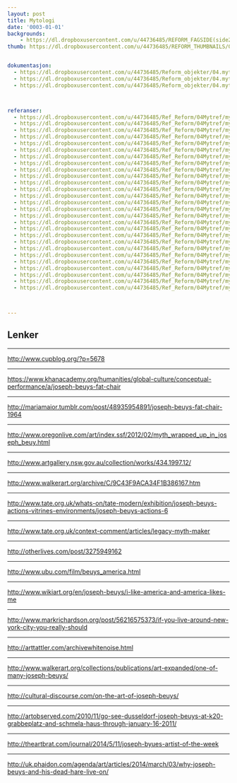```yaml
---
layout: post
title: Mytologi
date: '0003-01-01'
backgrounds:
    - https://dl.dropboxusercontent.com/u/44736485/REFORM_FAGSIDE(side2)/04.Mytologi2m.jpg
thumb: https://dl.dropboxusercontent.com/u/44736485/REFORM_THUMBNAILS/04.Mytologi.jpg


dokumentasjon:
  - https://dl.dropboxusercontent.com/u/44736485/Reform_objekter/04.myt1.jpg
  - https://dl.dropboxusercontent.com/u/44736485/Reform_objekter/04.myt2.jpg
  - https://dl.dropboxusercontent.com/u/44736485/Reform_objekter/04.myt3.jpg



referanser:
  - https://dl.dropboxusercontent.com/u/44736485/Ref_Reform/04Mytref/mytref01.jpg
  - https://dl.dropboxusercontent.com/u/44736485/Ref_Reform/04Mytref/mytref01b.jpg
  - https://dl.dropboxusercontent.com/u/44736485/Ref_Reform/04Mytref/mytref02.jpg
  - https://dl.dropboxusercontent.com/u/44736485/Ref_Reform/04Mytref/mytref03.jpg
  - https://dl.dropboxusercontent.com/u/44736485/Ref_Reform/04Mytref/mytref04.jpg
  - https://dl.dropboxusercontent.com/u/44736485/Ref_Reform/04Mytref/mytref05.jpg
  - https://dl.dropboxusercontent.com/u/44736485/Ref_Reform/04Mytref/mytref06.jpg
  - https://dl.dropboxusercontent.com/u/44736485/Ref_Reform/04Mytref/mytref06b.jpg
  - https://dl.dropboxusercontent.com/u/44736485/Ref_Reform/04Mytref/mytref07.jpg
  - https://dl.dropboxusercontent.com/u/44736485/Ref_Reform/04Mytref/mytref08.jpg
  - https://dl.dropboxusercontent.com/u/44736485/Ref_Reform/04Mytref/mytref09.jpg
  - https://dl.dropboxusercontent.com/u/44736485/Ref_Reform/04Mytref/mytref10.jpg
  - https://dl.dropboxusercontent.com/u/44736485/Ref_Reform/04Mytref/mytref11.jpg
  - https://dl.dropboxusercontent.com/u/44736485/Ref_Reform/04Mytref/mytref12.jpg
  - https://dl.dropboxusercontent.com/u/44736485/Ref_Reform/04Mytref/mytref13.jpg
  - https://dl.dropboxusercontent.com/u/44736485/Ref_Reform/04Mytref/mytref14.jpg
  - https://dl.dropboxusercontent.com/u/44736485/Ref_Reform/04Mytref/mytref15.jpg
  - https://dl.dropboxusercontent.com/u/44736485/Ref_Reform/04Mytref/mytref16.jpg
  - https://dl.dropboxusercontent.com/u/44736485/Ref_Reform/04Mytref/mytref17.jpg
  - https://dl.dropboxusercontent.com/u/44736485/Ref_Reform/04Mytref/mytref18.jpg
  - https://dl.dropboxusercontent.com/u/44736485/Ref_Reform/04Mytref/mytref19.jpg
  - https://dl.dropboxusercontent.com/u/44736485/Ref_Reform/04Mytref/mytref20.jpg
  - https://dl.dropboxusercontent.com/u/44736485/Ref_Reform/04Mytref/mytref20b.jpg
  - https://dl.dropboxusercontent.com/u/44736485/Ref_Reform/04Mytref/mytref21.jpg
  - https://dl.dropboxusercontent.com/u/44736485/Ref_Reform/04Mytref/mytref22.jpg
  - https://dl.dropboxusercontent.com/u/44736485/Ref_Reform/04Mytref/mytref23.jpg
  - https://dl.dropboxusercontent.com/u/44736485/Ref_Reform/04Mytref/mytref24.jpg



---
```



## Lenker

* * *
<http://www.cupblog.org/?p=5678>

* * *
<https://www.khanacademy.org/humanities/global-culture/conceptual-performance/a/joseph-beuys-fat-chair>

* * *
<http://mariamaior.tumblr.com/post/48935954891/joseph-beuys-fat-chair-1964>

* * *
<http://www.oregonlive.com/art/index.ssf/2012/02/myth_wrapped_up_in_joseph_beuy.html>

* * *
<http://www.artgallery.nsw.gov.au/collection/works/434.1997.12/>

* * *
<http://www.walkerart.org/archive/C/9C43F9ACA34F1B386167.htm>

* * *
<http://www.tate.org.uk/whats-on/tate-modern/exhibition/joseph-beuys-actions-vitrines-environments/joseph-beuys-actions-6>

* * *
<http://www.tate.org.uk/context-comment/articles/legacy-myth-maker>

* * *
<http://otherlives.com/post/3275949162>

* * *
<http://www.ubu.com/film/beuys_america.html>

* * *
<http://www.wikiart.org/en/joseph-beuys/i-like-america-and-america-likes-me>

* * *
<http://www.markrichardson.org/post/56216575373/if-you-live-around-new-york-city-you-really-should>

* * *
<http://arttattler.com/archivewhitenoise.html>

* * *
<http://www.walkerart.org/collections/publications/art-expanded/one-of-many-joseph-beuys/>

* * *
<http://cultural-discourse.com/on-the-art-of-joseph-beuys/>

* * *
<http://artobserved.com/2010/11/go-see-dusseldorf-joseph-beuys-at-k20-grabbeplatz-and-schmela-haus-through-january-16-2011/>

* * *
<http://theartbrat.com/journal/2014/5/11/joseph-byues-artist-of-the-week>

* * *
<http://uk.phaidon.com/agenda/art/articles/2014/march/03/why-joseph-beuys-and-his-dead-hare-live-on/>
